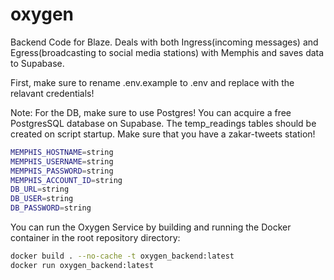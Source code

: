 # oxygen
Backend Code for Blaze. Deals with both Ingress(incoming messages) and Egress(broadcasting to social media stations) with Memphis and saves data to Supabase. 


First, make sure to rename .env.example to .env and replace with the relavant credentials!

Note: For the DB, make sure to use Postgres! You can acquire a free PostgresSQL database on Supabase. The temp_readings tables should be created on script startup. Make sure that you have a zakar-tweets station!
```bash
MEMPHIS_HOSTNAME=string
MEMPHIS_USERNAME=string
MEMPHIS_PASSWORD=string
MEMPHIS_ACCOUNT_ID=string
DB_URL=string
DB_USER=string
DB_PASSWORD=string
```

You can run the Oxygen Service by building and running the Docker container in the root repository directory:

```bash
docker build . --no-cache -t oxygen_backend:latest 
docker run oxygen_backend:latest 
```